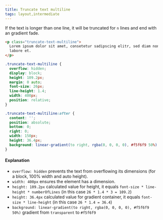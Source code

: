 ```yaml
---
title: Truncate text multiline
tags: layout,intermediate
---
```


If the text is longer than one line, it will be truncated for `n` lines and end with an gradient fade.

```html
<p class="truncate-text-multiline">
  Lorem ipsum dolor sit amet, consetetur sadipscing elitr, sed diam nonumy eirmod tempor invidunt ut
  labore et.
</p>
```

```css
.truncate-text-multiline {
  overflow: hidden;
  display: block;
  height: 109.2px;
  margin: 0 auto;
  font-size: 26px;
  line-height: 1.4;
  width: 400px;
  position: relative;
}

.truncate-text-multiline:after {
  content: '';
  position: absolute;
  bottom: 0;
  right: 0;
  width: 150px;
  height: 36.4px;
  background: linear-gradient(to right, rgba(0, 0, 0, 0), #f5f6f9 50%);
}
```

#### Explanation

- `overflow: hidden` prevents the text from overflowing its dimensions (for a block, 100% width and auto height).
- `width: 400px` ensures the element has a dimension.
- `height: 109.2px` calculated value for height, it equals `font-size * line-height * numberOfLines` (in this case `26 * 1.4 * 3 = 109.2`)
- `height: 36.4px` calculated value for gradient container, it equals `font-size * line-height` (in this case `26 * 1.4 = 36.4`)
- `background: linear-gradient(to right, rgba(0, 0, 0, 0), #f5f6f9 50%)` gradient from `transparent` to `#f5f6f9`
